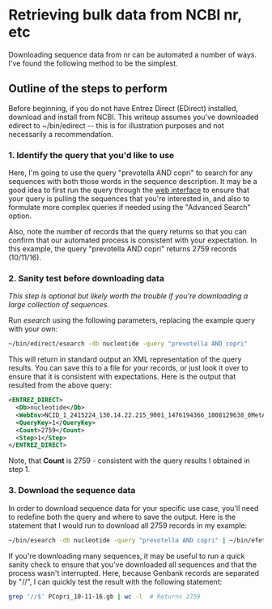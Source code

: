 # Retrieving bulk data from NCBI nr, etc

Downloading sequence data from nr can be automated a number of ways. I've found the following method to be the simplest. 

## Outline of the steps to perform

Before beginning, if you do not have Entrez Direct (EDirect) installed, download and install from NCBI. This writeup assumes you've downloaded edirect to ~/bin/edirect -- this is for illustration purposes and not necessarily a recommendation.

### 1. Identify the query that you'd like to use

Here, I'm going to use the query "prevotella AND copri" to search for any sequences with both those words in the sequence description. It may be a good idea to first run the query through the [web interface](https://www.ncbi.nlm.nih.gov/nuccore/?term=prevotella+AND+copri) to ensure that your query is pulling the sequences that you're interested in, and also to formulate more complex queries if needed using the "Advanced Search" option. 

Also, note the number of records that the query returns so that you can confirm that our automated process is consistent with your expectation. In this example, the query "prevotella AND copri" returns 2759 records (10/11/16).

### 2. Sanity test before downloading data
*This step is optional but likely worth the trouble if you're downloading a large collection of sequences.*

Run *esearch* using the following parameters, replacing the example query with your own:
```bash
~/bin/edirect/esearch -db nucleotide -query "prevotella AND copri"
```

This will return in standard output an XML representation of the query results. You can save this to a file for your records, or just look it over to ensure that it is consistent with expectations. Here is the output that resulted from the above query:
```xml
<ENTREZ_DIRECT>
  <Db>nucleotide</Db>
  <WebEnv>NCID_1_2415224_130.14.22.215_9001_1476194366_1808129638_0MetA0_S_MegaStore_F_1</WebEnv>
  <QueryKey>1</QueryKey>
  <Count>2759</Count>
  <Step>1</Step>
</ENTREZ_DIRECT>
```

Note, that __Count__ is 2759 - consistent with the query results I obtained in step 1.

### 3. Download the sequence data

In order to download sequence data for your specific use case, you'll need to redefine both the query and where to save the output. Here is the statement that I would run to download all 2759 records in my example:
```bash
~/bin/esearch -db nucleotide -query "prevotella AND copri" | ~/bin/efetch -format gb > PCopri_10-11-16.gb
```

If you're downloading many sequences, it may be useful to run a quick sanity check to ensure that you've downloaded all sequences and that the process wasn't interrupted. Here, because Genbank records are separated by "//", I can quickly test the result with the following statement:
```bash
grep '//$' PCopri_10-11-16.gb | wc -l  # Returns 2759
```
